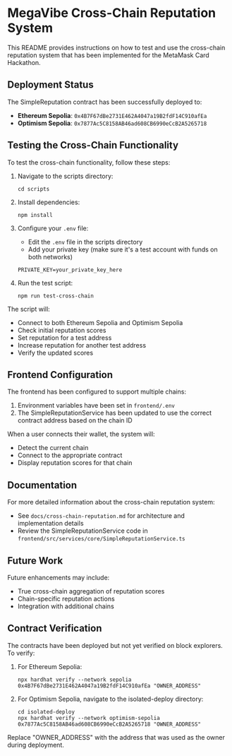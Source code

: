 # MegaVibe Cross-Chain Reputation System

This README provides instructions on how to test and use the cross-chain reputation system that has been implemented for the MetaMask Card Hackathon.

## Deployment Status

The SimpleReputation contract has been successfully deployed to:

- **Ethereum Sepolia**: `0x4B7F67dBe2731E462A4047a19B2fdF14C910afEa`
- **Optimism Sepolia**: `0x7877Ac5C8158AB46ad608CB6990eCcB2A5265718`

## Testing the Cross-Chain Functionality

To test the cross-chain functionality, follow these steps:

1. Navigate to the scripts directory:

   ```
   cd scripts
   ```

2. Install dependencies:

   ```
   npm install
   ```

3. Configure your `.env` file:

   - Edit the `.env` file in the scripts directory
   - Add your private key (make sure it's a test account with funds on both networks)

   ```
   PRIVATE_KEY=your_private_key_here
   ```

4. Run the test script:
   ```
   npm run test-cross-chain
   ```

The script will:

- Connect to both Ethereum Sepolia and Optimism Sepolia
- Check initial reputation scores
- Set reputation for a test address
- Increase reputation for another test address
- Verify the updated scores

## Frontend Configuration

The frontend has been configured to support multiple chains:

1. Environment variables have been set in `frontend/.env`
2. The SimpleReputationService has been updated to use the correct contract address based on the chain ID

When a user connects their wallet, the system will:

- Detect the current chain
- Connect to the appropriate contract
- Display reputation scores for that chain

## Documentation

For more detailed information about the cross-chain reputation system:

- See `docs/cross-chain-reputation.md` for architecture and implementation details
- Review the SimpleReputationService code in `frontend/src/services/core/SimpleReputationService.ts`

## Future Work

Future enhancements may include:

- True cross-chain aggregation of reputation scores
- Chain-specific reputation actions
- Integration with additional chains

## Contract Verification

The contracts have been deployed but not yet verified on block explorers. To verify:

1. For Ethereum Sepolia:

   ```
   npx hardhat verify --network sepolia 0x4B7F67dBe2731E462A4047a19B2fdF14C910afEa "OWNER_ADDRESS"
   ```

2. For Optimism Sepolia, navigate to the isolated-deploy directory:
   ```
   cd isolated-deploy
   npx hardhat verify --network optimism-sepolia 0x7877Ac5C8158AB46ad608CB6990eCcB2A5265718 "OWNER_ADDRESS"
   ```

Replace "OWNER_ADDRESS" with the address that was used as the owner during deployment.
